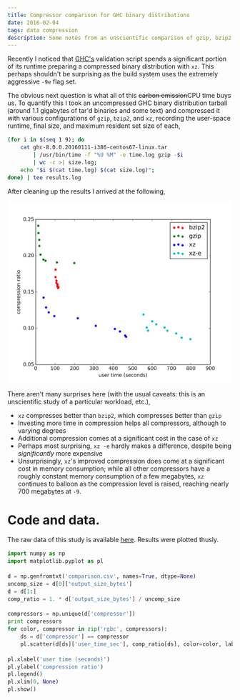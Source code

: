 ```yaml
---
title: Compressor comparison for GHC binary distributions
date: 2016-02-04
tags: data compression
description: Some notes from an unscientific comparison of gzip, bzip2, and xz
---
```


Recently I noticed that [GHC's](http://haskell.org/ghc) validation script spends
a significant portion of its runtime preparing a compressed binary distribution
with `xz`. This perhaps shouldn't be surprising as the build system uses the
extremely aggressive `-9e` flag set.

The obvious next question is what all of this ~~carbon emission~~CPU time buys
us. To quantify this I took an uncompressed GHC binary distribution tarball
(around 1.1 gigabytes of tar'd binaries and some text) and compressed it with
various configurations of `gzip`, `bzip2`, and `xz`, recording the user-space
runtime, final size, and maximum resident set size of each,
```bash
(for i in $(seq 1 9); do
    cat ghc-8.0.0.20160111-i386-centos67-linux.tar
        | /usr/bin/time -f "%U %M" -o time.log gzip -$i
        | wc -c >| size.log;
    echo "$i $(cat time.log) $(cat size.log)";
done) | tee results.log
```
After cleaning up the results I arrived at the following,

![a comparison of compression ratio and compressor runtime of gzip, bzip2, and xz on a GHC binary distribution.](/media/compression-comparison/runtime-comparison.svg)

There aren't many surprises here (with the usual caveats: this is an
unscientific study of a particular workload, etc.),

 * `xz` compresses better than `bzip2`, which compresses better than `gzip`
 * Investing more time in compression helps all compressors, although to varying degrees
 * Additional compression comes at a significant cost in the case of `xz`
 * Perhaps most surprising, `xz -e` hardly makes a difference, despite being *significantly* more expensive
 * Unsurprisingly, `xz`'s improved compression does come at a significant cost
   in memory consumption; while all other compressors have a roughly constant
   memory consumption of a few megabytes, `xz` continues to balloon as the
   compression level is raised, reaching nearly 700 megabytes at `-9`.

# Code and data.

The raw data of this study is available
[here](/media/compression-comparison/comparison.csv).
Results were plotted thusly.
```python
import numpy as np
import matplotlib.pyplot as pl

d = np.genfromtxt('comparison.csv', names=True, dtype=None)
uncomp_size = d[0]['output_size_bytes']
d = d[1:]
comp_ratio = 1. * d['output_size_bytes'] / uncomp_size

compressors = np.unique(d['compressor'])
print compressors
for color, compressor in zip('rgbc', compressors):
    ds = d['compressor'] == compressor
    pl.scatter(d[ds]['user_time_sec'], comp_ratio[ds], color=color, label=compressor)

pl.xlabel('user time (seconds)')
pl.ylabel('compression ratio')
pl.legend()
pl.xlim(0, None)
pl.show()
```
